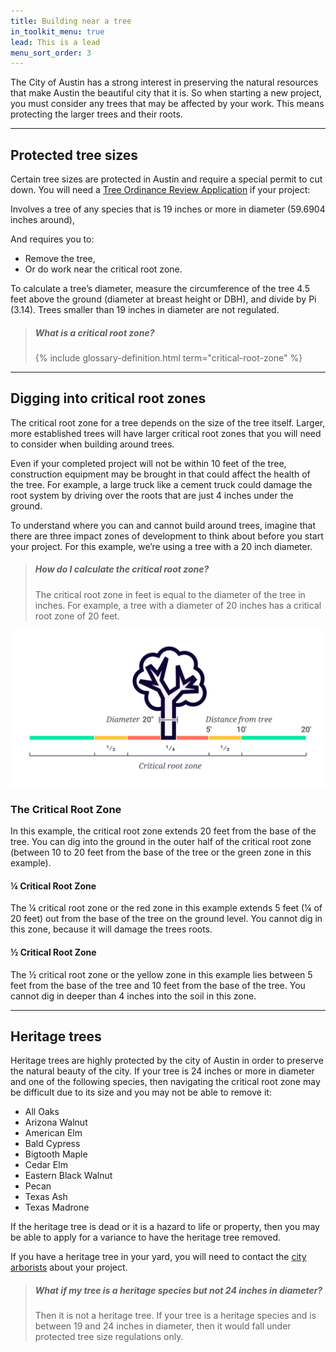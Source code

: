 ```yaml
---
title: Building near a tree
in_toolkit_menu: true
lead: This is a lead
menu_sort_order: 3
---
```



The City of Austin has a strong interest in preserving the natural resources that make Austin the beautiful city that it is. So when starting a new project, you must consider any trees that may be affected by your work. This means protecting the larger trees and their roots.

---

## Protected tree sizes

Certain tree sizes are protected in Austin and require a special permit to cut down. You will need a [Tree Ordinance Review Application](http://www.austintexas.gov/sites/default/files/files/Planning/Applications_Forms/tree_permit.pdf) if your project:

Involves a tree of any species that is 19 inches or more in diameter (59.6904 inches around),

And requires you to:

* Remove the tree,
* Or do work near the critical root zone.

To calculate a tree’s diameter, measure the circumference of the tree 4.5 feet above the ground (diameter at breast height or DBH), and divide by Pi (3.14). Trees smaller than 19 inches in diameter are not regulated.

> ##### What is a critical root zone?
>
> {% include glossary-definition.html term="critical-root-zone" %}

---

## Digging into critical root zones

The critical root zone for a tree depends on the size of the tree itself. Larger, more established trees will have larger critical root zones that you will need to consider when building around trees.

Even if your completed project will not be within 10 feet of the tree, construction equipment may be brought in that could affect the health of the tree. For example, a large truck like a cement truck could damage the root system by driving over the roots that are just 4 inches under the ground.

To understand where you can and cannot build around trees, imagine that there are three impact zones of development to think about before you start your project. For this example, we’re using a tree with a 20 inch diameter.

> ##### How do I calculate the critical root zone?
>
> The critical root zone in feet is equal to the diameter of the tree in inches. For example, a tree with a diameter of 20 inches has a critical root zone of 20 feet.

![](/assets/img/diagrams/critical-root-zone.svg)

### The Critical Root Zone

In this example, the critical root zone extends 20 feet from the base of the tree. You can dig into the ground in the outer half of the critical root zone (between 10 to 20 feet from the base of the tree or the green zone in this example).

#### ¼ Critical Root Zone&nbsp;

The ¼ critical root zone or the red zone in this example extends 5 feet (¼ of 20 feet) out from the base of the tree on the ground level. You cannot dig in this zone, because it will damage the trees roots.

#### ½ Critical Root Zone

The ½ critical root zone or the yellow zone in this example lies between 5 feet from the base of the tree and 10 feet from the base of the tree. You cannot dig in deeper than 4 inches into the soil in this zone.

---

## Heritage trees

Heritage trees are highly protected by the city of Austin in order to preserve the natural beauty of the city. If your tree is 24 inches or more in diameter and one of the following species, then navigating the critical root zone may be difficult due to its size and you may not be able to remove it:

* All Oaks
* Arizona Walnut
* American Elm
* Bald Cypress
* Bigtooth Maple
* Cedar Elm
* Eastern Black Walnut
* Pecan
* Texas Ash
* Texas Madrone

If the heritage tree is dead or it is a hazard to life or property, then you may be able to apply for a variance to have the heritage tree removed.

If you have a heritage tree in your yard, you will need to contact the [city arborists](/contact/#community-trees) about your project.&nbsp;

> ##### What if my tree is a heritage species but not 24 inches in diameter?
>
> Then it is not a heritage tree. If your tree is a heritage species and is between 19 and 24 inches in diameter, then it would fall under protected tree size regulations only.